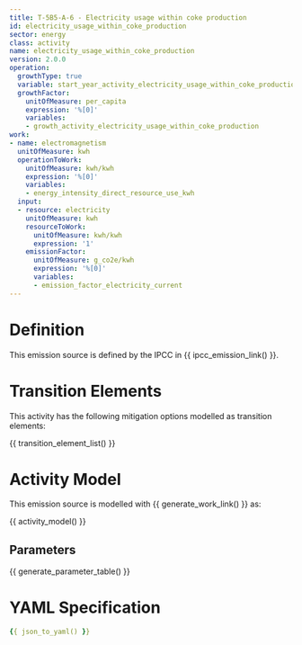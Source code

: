 ```yaml
---
title: T-5B5-A-6 - Electricity usage within coke production
id: electricity_usage_within_coke_production
sector: energy
class: activity
name: electricity_usage_within_coke_production
version: 2.0.0
operation:
  growthType: true
  variable: start_year_activity_electricity_usage_within_coke_production
  growthFactor:
    unitOfMeasure: per_capita
    expression: '%[0]'
    variables:
    - growth_activity_electricity_usage_within_coke_production
work:
- name: electromagnetism
  unitOfMeasure: kwh
  operationToWork:
    unitOfMeasure: kwh/kwh
    expression: '%[0]'
    variables:
    - energy_intensity_direct_resource_use_kwh
  input:
  - resource: electricity
    unitOfMeasure: kwh
    resourceToWork:
      unitOfMeasure: kwh/kwh
      expression: '1'
    emissionFactor:
      unitOfMeasure: g_co2e/kwh
      expression: '%[0]'
      variables:
      - emission_factor_electricity_current
---
```



# Definition
This emission source is defined by the IPCC in {{ ipcc_emission_link() }}.

# Transition Elements

This activity has the following mitigation options modelled as transition elements:

{{ transition_element_list() }}

# Activity Model
This emission source is modelled with {{ generate_work_link() }} as:

{{ activity_model() }}

## Parameters

{{ generate_parameter_table() }}

# YAML Specification

```yaml
{{ json_to_yaml() }}
```

